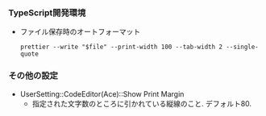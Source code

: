 ### TypeScript開発環境
- ファイル保存時のオートフォーマット
    ```
    prettier --write "$file" --print-width 100 --tab-width 2 --single-quote
    ```

### その他の設定
- UserSetting::CodeEditor(Ace)::Show Print Margin
    - 指定された文字数のところに引かれている縦線のこと. デフォルト80.